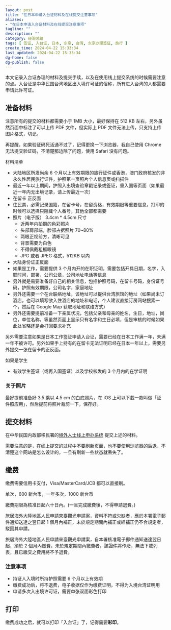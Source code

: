 ```yaml
---
layout: post
title: "在日本申请入台证材料及在线提交注意事项"
aliases:
- "在日本申请入台证材料及在线提交注意事项"
tagline: ""
description: ""
category: 经验总结
tags: [ 签证, 入台证, 日本, 东京, 台湾, 东京办理签证, 旅行 ]
create_time: 2024-04-22 15:33:34
last_updated: 2024-04-22 15:33:34
dg-home: false
dg-publish: false
---
```


本文记录入台证办理的材料及提交手续，以及在使用线上提交系统的时候需要注意的点。入台证是中华民国台湾地区出入境许可证的俗称，所有进入台湾的人都需要申请此许可证。

## 准备材料

注意所有的提交的材料都需要小于 1MB 大小，最好保持在 512 KB 左右，另外虽然页面中标注了可以上传 PDF 文件，但实际上 PDF 文件无法上传，只支持上传图片格式，切记。

再提醒，如果验证码死活通不过了，记得更换一下浏览器，我自己使用 Chrome 无法提交验证码，不清楚那边除了问题，使用 Safari 没有问题。

材料清单

- 大陆地区所发尚余 6 个月以上有效期限的旅行证件或香港，澳门政府核发的非永久性居民旅行证件，护照第一页照片个人信息页或扫描件
- 最近一年以上期间，护照入出境查验章戳记录或签证，重入国等页面（如果最近一年内无出境记录，请上传最近一次）
- 在留卡 正反面
- 住民票，必需记录国籍，在留卡号，在留资格，有效期限等重要信息，打印的时候可以选择只隐藏个人番号，其他全部都需要
- 照片（电子版） 3.4cm \* 4.5cm 尺寸
  - 近两年内拍摄的色彩照片
  - 头部肩部端，脸部占据照片 70~80%
  - 两眼正视前方，清晰可见
  - 背景需要为白色
  - 不得佩戴粗框眼镜
  - JPG 或者 JPEG 格式，512KB 以内
- 大陆身份证正反面
- 如果是工作，需要提供 3 个月内开的在职证明，需要包括开具日期，名字，入职时间，部署，公司公章，公司地址电话等信息
- 另外就是需要准备好自己的相关信息，包括护照号码，在留卡号码，身份证号码，护照有效期限，公司名字，家庭地址
- 另外还需要一个在台联络地址，该地址可以提供台湾旅馆的地址（如果尚未订酒店，也可以填写欲入住酒店的地址和电话，个人建议直接订房网站搜索一个，然后在 Google Map 获取地址和联络方式）
- 另外还需要提前准备一下亲属状况，包括父亲和母亲的姓名，生日，地址，岗位，单位名称，等虽然页面上显示只有名字和生日必填，但是审核的时候如果此处省略还是会打回要求补充

另外需要注意如果是日本工作签证申请入台证，需要已经在日本工作满一年，未满一年不被许可。另外如果手上持有的在留卡无法证明已经在日本一年以上，需要另外提交一张在留卡的正反面。

如果是学生

- 有效学生签证（或再入国签证）以及学校核发的 3 个月内的在学证明

### 关于照片

最好提前准备好 3.5 乘以 4.5 cm 的白底照片，在 iOS 上可以下载一款叫做「证件照应用」，然后提前将照片裁剪一下，保存好。

## 提交材料

在中华民国内政部移民署的[境外人士线上申办系统](https://coa.immigration.gov.tw/coa-frontend/overseas-foreign-china) 提交上述的材料。

需要注意的是，在线上提交的过程中不要刷新页面，也不要使用浏览器的后退，不清楚这个网站是怎么设计的，一旦有刷新一些状态就丢失了。

## 缴费

缴费需要信用卡支付，Visa/MasterCard/JCB 都可以直接刷。

单次，600 新台币，一年多次，1000 新台币

繳費期限為核准日起六十日內。(一旦完成繳費後，不得申請退費。)

旅居海外大陸地區人民申請來臺觀光申請案，資料不符或欠缺者，應於本署電子郵件通知送達之翌日起 1 個月內補正，未於規定期間內補正或經補正仍不合規定者，駁回其申請。

旅居海外大陸地區人民申請來臺觀光申請案，自本署核准電子郵件通知送達翌日起，須於 2 個月內繳費，未於規定期間內繳費者，該證件將作廢，無法下載列表，且已繳交之費用將不予退費。

### 注意事项

- 持证人入境时所持护照需要 6 个月以上有效期
- 缴费成功后，将不退费，电子收据仅作为缴费证明，不得为入境台湾证明用
- 申请多次入出境许可证，需要单张双面彩色打印


## 打印

缴费成功之后，就可以打印「入台证」了，记得需要**彩印**。
